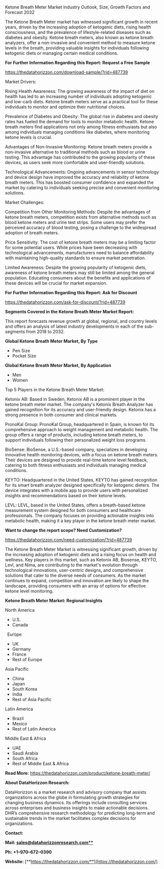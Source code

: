 ﻿Ketone Breath Meter Market Industry Outlook, Size, Growth Factors and Forecast 2032

The Ketone Breath Meter market has witnessed significant growth in recent years, driven by the increasing adoption of ketogenic diets, rising health consciousness, and the prevalence of lifestyle-related diseases such as diabetes and obesity. Ketone breath meters, also known as ketone breath analyzers, offer a non-invasive and convenient method to measure ketone levels in the breath, providing valuable insights for individuals following ketogenic diets or managing certain medical conditions.

**For Further Information Regarding this Report: Request a Free Sample**	

<https://thedatahorizzon.com/download-sample/?rid=487739>

Market Drivers:

Rising Health Awareness: The growing awareness of the impact of diet on health has led to an increasing number of individuals adopting ketogenic and low-carb diets. Ketone breath meters serve as a practical tool for these individuals to monitor and optimize their nutritional choices.

Prevalence of Diabetes and Obesity: The global rise in diabetes and obesity rates has fueled the demand for tools to monitor metabolic health. Ketone breath meters find applications not only among fitness enthusiasts but also among individuals managing conditions like diabetes, where monitoring ketone levels is crucial.

Advantages of Non-Invasive Monitoring: Ketone breath meters provide a non-invasive alternative to traditional methods such as blood or urine testing. This advantage has contributed to the growing popularity of these devices, as users seek more comfortable and user-friendly solutions.

Technological Advancements: Ongoing advancements in sensor technology and device design have improved the accuracy and reliability of ketone breath meters. This has boosted consumer confidence and expanded the market by catering to individuals seeking precise and convenient monitoring solutions.

Market Challenges:

Competition from Other Monitoring Methods: Despite the advantages of ketone breath meters, competition exists from alternative methods such as blood ketone meters and urine test strips. Some users may prefer the perceived accuracy of blood testing, posing a challenge to the widespread adoption of breath meters.

Price Sensitivity: The cost of ketone breath meters may be a limiting factor for some potential users. While prices have been decreasing with technological advancements, manufacturers need to balance affordability with maintaining high-quality standards to ensure market penetration.

Limited Awareness: Despite the growing popularity of ketogenic diets, awareness of ketone breath meters may still be limited among the general population. Educating consumers about the benefits and applications of these devices will be crucial for market expansion.

**For Further Information Regarding this Report: Ask for Discount**	

<https://thedatahorizzon.com/ask-for-discount/?rid=487739>

**Segments Covered in the Ketone Breath Meter Market Report:**

This report forecasts revenue growth at global, regional, and country levels and offers an analysis of latest industry developments in each of the sub-segments from 2018 to 2032.

**Global Ketone Breath Meter Market, By Type**

- Pen Size
- Pocket Size

**Global Ketone Breath Meter Market, By Application**

- Men
- Women

Top 5 Players in the Ketone Breath Meter Market:

Ketonix AB: Based in Sweden, Ketonix AB is a prominent player in the ketone breath meter market. The company's Ketonix Breath Analyzer has gained recognition for its accuracy and user-friendly design. Ketonix has a strong presence in both consumer and clinical markets.

PronoKal Group: PronoKal Group, headquartered in Spain, is known for its comprehensive approach to weight management and metabolic health. The group offers a range of products, including ketone breath meters, to support individuals following their personalized weight loss programs.

BioSense: BioSense, a U.S.-based company, specializes in developing innovative health monitoring devices, with a focus on ketone breath meters. Their devices are designed to provide real-time ketone level feedback, catering to both fitness enthusiasts and individuals managing medical conditions.

KEYTO: Headquartered in the United States, KEYTO has gained recognition for its smart breath analyzer designed specifically for ketogenic dieters. The device integrates with a mobile app to provide users with personalized insights and recommendations based on their ketone levels.

LEVL: LEVL, based in the United States, offers a breath-based ketone measurement system designed for both consumers and healthcare professionals. The company focuses on providing actionable insights into metabolic health, making it a key player in the ketone breath meter market.

**Want to change the report scope? Need Customization?**

<https://thedatahorizzon.com/need-customization/?rid=487739>

The Ketone Breath Meter Market is witnessing significant growth, driven by the increasing adoption of ketogenic diets and a rising focus on health and wellness. Key players in this market, such as Ketonix AB, Biosense, KEYTO, Levl, and Nima, are contributing to the market's evolution through technological innovations, user-centric designs, and comprehensive solutions that cater to the diverse needs of consumers. As the market continues to expand, competition and innovation are likely to shape the landscape, providing consumers with an array of options for effective ketone level monitoring.

**Ketone Breath Meter Market: Regional Insights**

North America

- U.S.
- Canada

` `Europe

- UK
- Germany
- France
- Rest of Europe

Asia Pacific	

- China
- Japan
- South Korea
- India
- Rest of Asia Pacific

Latin America

- Brazil
- Mexico
- Rest of Latin America

Middle East & Africa

- UAE
- Saudi Arabia
- South Africa
- Rest of Middle East & Africa

**Read More:** <https://thedatahorizzon.com/product/ketone-breath-meter/>

**About DataHorizzon Research:**

DataHorizzon is a market research and advisory company that assists organizations across the globe in formulating growth strategies for changing business dynamics. Its offerings include consulting services across enterprises and business insights to make actionable decisions. DHR’s comprehensive research methodology for predicting long-term and sustainable trends in the market facilitates complex decisions for organizations.

**Contact:**

**Mail: [sales@datahorizzonresearch.com**](mailto:sales@datahorizzonresearch.com)**

**Ph:** **+1–970–672–0390**

**Website:** [**https://thedatahorizzon.com/**](https://thedatahorizzon.com/)
